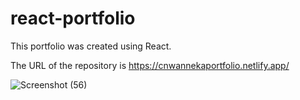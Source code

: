# react-portfolio

This portfolio was created using React.

The URL of the repository is https://cnwannekaportfolio.netlify.app/

![Screenshot (56)](https://user-images.githubusercontent.com/68708065/228191615-a3c431ae-4491-414b-8a56-46e057c3f281.png)

